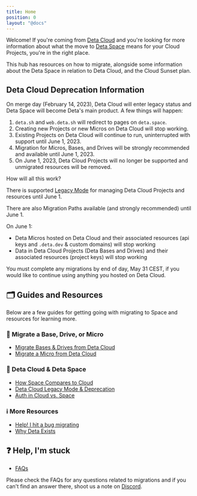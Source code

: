 ```yaml
---
title: Home
position: 0
layout: "@docs"
---
```


Welcome! If you're coming from [Deta Cloud](https://www.deta.sh/) and you're looking for more information about what the move to [Deta Space](https://deta.space/) means for your Cloud Projects, you're in the right place.

This hub has resources on how to migrate, alongside some information about the Deta Space in relation to Deta Cloud, and the Cloud Sunset plan.

## Deta Cloud Deprecation Information

On merge day (February 14, 2023), Deta Cloud will enter legacy status and Deta Space will become Deta's main product. A few things will happen:

1. `deta.sh` and `web.deta.sh` will redirect to pages on `deta.space`.
2. Creating new Projects or new Micros on Deta Cloud will stop working.
3. Existing Projects on Deta Cloud will continue to run, uninterrupted with support until June 1, 2023.
4. Migration for Micros, Bases, and Drives will be strongly recommended and available until June 1, 2023.
5. On June 1, 2023, Deta Cloud Projects will no longer be supported and unmigrated resources will be removed.

How will all this work?

There is supported [Legacy Mode](/migration/learn-more/legacy-mode) for managing Deta Cloud Projects and resources until June 1.

There are also Migration Paths available (and strongly recommended) until June 1.

On June 1:
- Deta Micros hosted on Deta Cloud and their associated resources (api keys and `.deta.dev` & custom domains) will stop working
- Data in Deta Cloud Projects (Deta Bases and Drives) and their associated resources (project keys) will stop working

You must complete any migrations by end of day, May 31 CEST, if you would like to continue using anything you hosted on Deta Cloud.

## 🗂️ Guides and Resources

Below are a few guides for getting going with migrating to Space and resources for learning more.

### 🚀 Migrate a Base, Drive, or Micro
- [Migrate Bases & Drives from Deta Cloud](/migration/guides/import-a-project)
- [Migrate a Micro from Deta Cloud](/migration/guides/migrate-a-micro)

### 🧠 Deta Cloud & Deta Space
- [How Space Compares to Cloud](/migration/learn-more/space-vs-cloud)
- [Deta Cloud Legacy Mode & Deprecation](/migration/learn-more/legacy-mode)
- [Auth in Cloud vs. Space](/migration/learn-more/auth-comparison)

### ℹ️ More Resources
- [Help! I hit a bug migrating](/migration/guides/bugs)
- [Why Deta Exists](https://deta.space/motivation/)

## ❓ Help, I'm stuck
- [FAQs](/migration/other/FAQs)

Please check the FAQs for any questions related to migrations and if you can't find an answer there, shoot us a note on [Discord](https://go.deta.dev/discord).